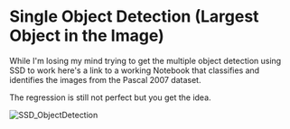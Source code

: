 # Single Object Detection (Largest Object in the Image)

While I'm losing my mind trying to get the multiple object detection using SSD to work here's a link to a working Notebook that classifies and identifies the images from the Pascal 2007 dataset. 

The regression is still not perfect but you get the idea. 

![SSD_ObjectDetection](https://github.com/sidravic/SSD_ObjectDetection_2/blob/master/train/Single_Object_Detection_using_ImageBBox.ipynb)